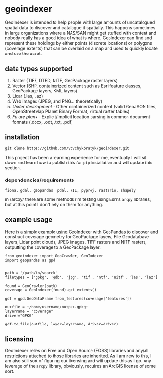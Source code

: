 # geoindexer
GeoIndexer is intended to help people with large amounts of uncatalogued spatial data to discover and catalogue it spatially.  This happens sometimes in large organizations where a NAS/SAN might get stuffed with content and nobody really has a good idea of what is where.  GeoIndexer can find and represent these holdings by either points (discrete locations) or polygons (coverage extents) that can be overlaid on a map and used to quickly locate and use the asset.

## data types supported
1. Raster (TIFF, DTED, NITF, GeoPackage raster layers)
2. Vector (SHP, containerized content such as Esri feature classes, GeoPackage layers, KML layers)
3. Lidar (.las, .laz)
4. Web images (JPEG, and PNG... theoretically)
5. *Under development* - Other containerized content (valid GeoJSON files, OpenStreetMap Planet Binary Format, virtual raster tables)
6. *Future plans* - Explicit/implicit location parsing in common document formats (.docx, .odt, .txt, .pdf)

## installation
`git clone https://github.com/vovchykbratyk/geoindexer.git`

This project has been a learning experience for me, eventually I will sit down and learn how to publish this for `pip` installation and will update this section.

### dependencies/requirements
```fiona, gdal, geopandas, pdal, PIL, pyproj, rasterio, shapely```

in /arcpy/ there are some methods i'm testing using Esri's `arcpy` libraries, but at this point I don't rely on them for anything.

## example usage
Here is a simple example using GeoIndexer with GeoPandas to discover and construct coverage geometry for GeoPackage layers, File Geodatabase layers, Lidar point clouds, JPEG images, TIFF rasters and NITF rasters, outputting the coverage to a GeoPackage layer.
```
from geoindexer import GeoCrawler, GeoIndexer
import geopandas as gpd


path = '/path/to/search'
filetypes = ['gpkg', 'gdb', 'jpg', 'tif', 'ntf', 'nitf', 'las', 'laz']

found = GeoCrawler(path)
coverage = GeoIndexer(found).get_extents()

gdf = gpd.GeoDataFrame.from_features(coverage['features'])

outfile = "/home/username/output.gpkg"
layername = "coverage"
driver="GPKG"

gdf.to_file(outfile, layer=layername, driver=driver)
```

## licensing
GeoIndexer relies on Free and Open Source (FOSS) libraries and any/all restrictions attached to those libraries are
inherited. As I am new to this, I am also still sort of figuring out licensing and will update this as I go.
Any leverage of the `arcpy` library, obviously, requires an ArcGIS license of some sort.